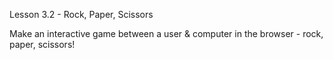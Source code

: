 Lesson 3.2 - Rock, Paper, Scissors

Make an interactive game between a user & computer in the browser - rock, paper, scissors!
